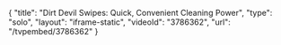 {
    "title": "Dirt Devil Swipes: Quick, Convenient Cleaning Power",
    "type": "solo",
    "layout": "iframe-static",
    "videoId": "3786362",
    "url": "\/tvpembed\/3786362"
}